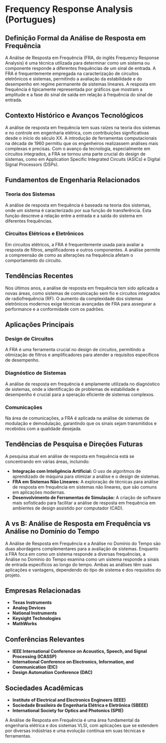 # Frequency Response Analysis (Portugues)

## Definição Formal da Análise de Resposta em Frequência

A Análise de Resposta em Frequência (FRA, do inglês Frequency Response Analysis) é uma técnica utilizada para determinar como um sistema ou componente responde a diferentes frequências de um sinal de entrada. A FRA é frequentemente empregada na caracterização de circuitos eletrônicos e sistemas, permitindo a avaliação da estabilidade e do desempenho em regime permanente de sistemas lineares. A resposta em frequência é tipicamente representada por gráficos que mostram a amplitude e a fase do sinal de saída em relação à frequência do sinal de entrada.

## Contexto Histórico e Avanços Tecnológicos

A análise de resposta em frequência tem suas raízes na teoria dos sistemas e no controle em engenharia elétrica, com contribuições significativas desde o início do século XX. A introdução de ferramentas computacionais na década de 1960 permitiu que os engenheiros realizassem análises mais complexas e precisas. Com o avanço da tecnologia, especialmente em circuitos integrados, a FRA se tornou uma parte crucial do design de sistemas, como em Application Specific Integrated Circuits (ASICs) e Digital Signal Processors (DSPs).

## Fundamentos de Engenharia Relacionados

### Teoria dos Sistemas

A análise de resposta em frequência é baseada na teoria dos sistemas, onde um sistema é caracterizado por sua função de transferência. Esta função descreve a relação entre a entrada e a saída do sistema em diferentes frequências.

### Circuitos Elétricos e Eletrônicos

Em circuitos elétricos, a FRA é frequentemente usada para avaliar a resposta de filtros, amplificadores e outros componentes. A análise permite a compreensão de como as alterações na frequência afetam o comportamento do circuito.

## Tendências Recentes

Nos últimos anos, a análise de resposta em frequência tem sido aplicada a novas áreas, como sistemas de comunicação sem fio e circuitos integrados de radiofrequência (RF). O aumento da complexidade dos sistemas eletrônicos modernos exige técnicas avançadas de FRA para assegurar a performance e a conformidade com os padrões.

## Aplicações Principais

### Design de Circuitos

A FRA é uma ferramenta crucial no design de circuitos, permitindo a otimização de filtros e amplificadores para atender a requisitos específicos de desempenho.

### Diagnóstico de Sistemas

A análise de resposta em frequência é amplamente utilizada no diagnóstico de sistemas, onde a identificação de problemas de estabilidade e desempenho é crucial para a operação eficiente de sistemas complexos.

### Comunicações

Na área de comunicações, a FRA é aplicada na análise de sistemas de modulação e demodulação, garantindo que os sinais sejam transmitidos e recebidos com a qualidade desejada.

## Tendências de Pesquisa e Direções Futuras

A pesquisa atual em análise de resposta em frequência está se concentrando em várias áreas, incluindo:

- **Integração com Inteligência Artificial:** O uso de algoritmos de aprendizado de máquina para otimizar a análise e o design de sistemas.
- **FRA em Sistemas Não Lineares:** A exploração de técnicas para análise de resposta em frequência em sistemas não lineares, que são comuns em aplicações modernas.
- **Desenvolvimento de Ferramentas de Simulação:** A criação de software mais sofisticado para facilitar a análise de resposta em frequência em ambientes de design assistido por computador (CAD).

## A vs B: Análise de Resposta em Frequência vs Análise no Domínio do Tempo

A Análise de Resposta em Frequência e a Análise no Domínio do Tempo são duas abordagens complementares para a avaliação de sistemas. Enquanto a FRA foca em como um sistema responde a diversas frequências, a Análise no Domínio do Tempo examina como um sistema responde a sinais de entrada específicos ao longo do tempo. Ambas as análises têm suas aplicações e vantagens, dependendo do tipo de sistema e dos requisitos do projeto.

## Empresas Relacionadas

- **Texas Instruments**
- **Analog Devices**
- **National Instruments**
- **Keysight Technologies**
- **MathWorks**

## Conferências Relevantes

- **IEEE International Conference on Acoustics, Speech, and Signal Processing (ICASSP)**
- **International Conference on Electronics, Information, and Communication (EIC)**
- **Design Automation Conference (DAC)**

## Sociedades Acadêmicas

- **Institute of Electrical and Electronics Engineers (IEEE)**
- **Sociedade Brasileira de Engenharia Elétrica e Eletrônica (SBEEE)**
- **International Society for Optics and Photonics (SPIE)**

A Análise de Resposta em Frequência é uma área fundamental da engenharia elétrica e dos sistemas VLSI, com aplicações que se estendem por diversas indústrias e uma evolução contínua em suas técnicas e ferramentas.